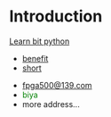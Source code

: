 <!-- The (first) h1 will be used as the <title> of the HTML page -->
# Introduction
<!-- a short summary. -->
[Learn bit python](https://www.amazon.com/Learn-Bit-Python-ma-sara-ebook/dp/B0DRDG3M3S/ref=sr_1_1?crid=19BQIZHBZW98X&dib=eyJ2IjoiMSJ9.MAZAe85stfhyjazEPzky1VJC4LC3V5q7m9Q14vxrm_ebOuJokCNl67FAlHxAFl-mqJCvICMWC3-gNownUIGTqAV3nDVxW-6_r3zPk1DaPfYXppBktu_vEWGXl1OJYIhzU5x2x5XqnajK7yK0r0o9PdKrvv6MR0unr3jQCLt8KYktnAehDCBB-Pfzgi3d8TolNHIudXQ6h-ql8SZtheJxAQhFVdhXoPkQW5cR3UnkB6w.EE0DQGLHsln07dHuZESjL-kfE-zVDG8AkHzP1a0EJwM&dib_tag=se&keywords=learn+bit+python&qid=1738650950&s=digital-text&sprefix=learn+bit+pytho%2Cdigital-text%2C419&sr=1-1)
- [benefit](html/tsla_benefit.html) 
- [short](html/baba_short.html)

<!-- contact and transfer -->
- <fpga500@139.com>
- <font color=#008000>biya</font>
- more address...